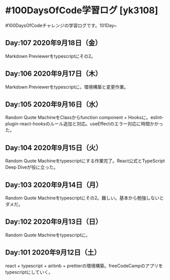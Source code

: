 # #100DaysOfCode学習ログ [yk3108]

\#100DaysOfCodeチャレンジの学習ログです。101Day~

## Day:107 2020年9月18日（金）

Markdown Previewerをtypescriptにその2。

## Day:106 2020年9月17日（木）

Markdown Previewerをtypescriptに。環境構築と変更作業。

## Day:105 2020年9月16日（水）

Random Quote MachineをClassからfunction component + Hooksに。eslint-plugin-react-hooksのルール追加と対応。useEffectのエラー対応に時間かかった。

## Day:104 2020年9月15日（火）

Random Quote Machineをtypescriptにする作業完了。React公式とTypeScript Deep Diveが役に立った。

## Day:103 2020年9月14日（月）

Random Quote Machineをtypescriptにその2。難しい。基本から勉強しないとダメだ。

## Day:102 2020年9月13日（日）

Random Quote Machineをtypescriptに。

## Day:101 2020年9月12日（土）

react + typescript + airbnb + prettierの環境構築。freeCodeCampのアプリをtypescriptにしていく。
